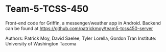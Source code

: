 # Team-5-TCSS-450

Front-end code for Griffin, a messenger/weather app in Android.
Backend can be found at https://github.com/patrickmoy/team5-tcss450-server

Authors: Patrick Moy, David Saelee, Tyler Lorella, Gordon Tran Institute: University of Washington Tacoma
